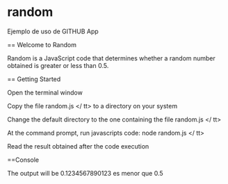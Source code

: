 # random
Ejemplo de uso de GITHUB App

== Welcome to Random

Random is a JavaScript code that determines whether a random number obtained is greater or less than 0.5.

== Getting Started

Open the terminal window

Copy the file  random.js </ tt> to a directory on your system

Change the default directory to the one containing the file  random.js </ tt>

At the command prompt, run javascripts code:  node random.js </ tt>

Read the result obtained after the code execution

==Console

The output will be 0.1234567890123 es menor que 0.5
